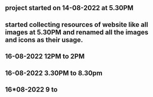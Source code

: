 ## project started on 14-08-2022 at 5.30PM

## started collecting resources of website like all images at 5.30PM and renamed all the images and icons as their usage.

## 16-08-2022 12PM to 2PM

## 16-08-2022 3.30PM to 8.30pm

## 16\*08-2022 9 to
